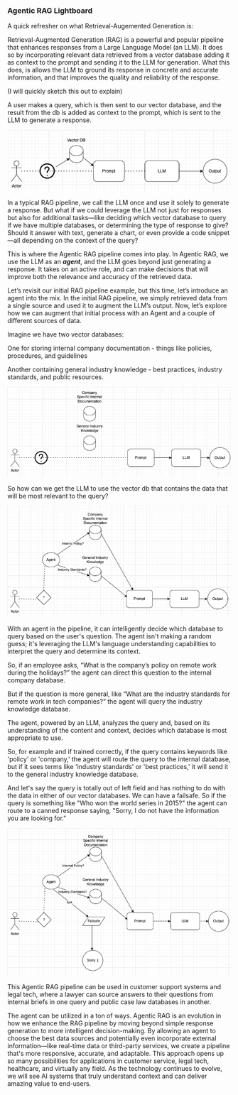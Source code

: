 ### Agentic RAG Lightboard

A quick refresher on what Retrieval-Augemented Generation is:

Retrieval-Augmented Generation (RAG) is a powerful and popular pipeline that enhances responses from a Large Language Model (an LLM). It does so by incorporating relevant data retrieved from a vector database adding it as context to the prompt and sending it to the LLM for generation. What this does, is allows the LLM to ground its response in concrete and accurate information, and that improves the quality and reliability of the response.

(I will quickly sketch this out to explain)

A user makes a query, which is then sent to our vector database, and the result from the db is added as context to the prompt, which is sent to the LLM to generate a response.

![simple_rag](./imgs/Simple_RAG.png)

In a typical RAG pipeline, we call the LLM once and use it solely to generate a response. But what if we could leverage the LLM not just for responses but also for additional tasks—like deciding which vector database to query if we have multiple databases, or determining the type of response to give? Should it answer with text, generate a chart, or even provide a code snippet—all depending on the context of the query?

This is where the Agentic RAG pipeline comes into play. In Agentic RAG, we use the LLM as an ***agent***, and the LLM goes beyond just generating a response. It takes on an active role, and can make decisions that will improve both the relevance and accuracy of the retrieved data.

Let’s revisit our initial RAG pipeline example, but this time, let’s introduce an agent into the mix. In the initial RAG pipeline, we simply retrieved data from a single source and used it to augment the LLM’s output. Now, let’s explore how we can augment that initial process with an Agent and a couple of different sources of data.

Imagine we have two vector databases:

One for storing internal company documentation - things like policies, procedures, and guidelines

Another containing general industry knowledge - best practices, industry standards, and public resources.

![two_vbs](./imgs/two_vbs.png)

So how can we get the LLM to use the vector db that contains the data that will be most relevant to the query?

![agent_flow](./imgs/agent_flow.png)

With an agent in the pipeline, it can intelligently decide which database to query based on the user's question. The agent isn't making a random guess; it's leveraging the LLM's language understanding capabilities to interpret the query and determine its context.

So, if an employee asks, “What is the company’s policy on remote work during the holidays?” the agent can direct this question to the internal company database.

But if the question is more general, like “What are the industry standards for remote work in tech companies?” the agent will query the industry knowledge database.

The agent, powered by an LLM, analyzes the query and, based on its understanding of the content and context, decides which database is most appropriate to use.

So, for example and if trained correctly, if the query contains keywords like 'policy' or 'company,' the agent will route the query to the internal database, but if it sees terms like 'industry standards' or 'best practices,' it will send it to the general industry knowledge database.

And let's say the query is totally out of left field and has nothing to do with the data in either of our vector databases. We can have a failsafe. So if the query is something like "Who won the world series in 2015?" the agent can route to a canned response saying, "Sorry, I do not have the information you are looking for."

![sorry](./imgs/sorry.png)

This Agentic RAG pipeline can be used in customer support systems and legal tech, where a lawyer can source answers to their questions from internal briefs in one query and public case law databases in another.

The agent can be utilized in a ton of ways. Agentic RAG is an evolution in how we enhance the RAG pipeline by moving beyond simple response generation to more intelligent decision-making. By allowing an agent to choose the best data sources and potentially even incorporate external information—like real-time data or third-party services, we create a pipeline that's more responsive, accurate, and adaptable. This approach opens up so many possibilities for applications in customer service, legal tech, healthcare, and virtually any field. As the technology continues to evolve, we will see AI systems that truly understand context and can deliver amazing value to end-users.
